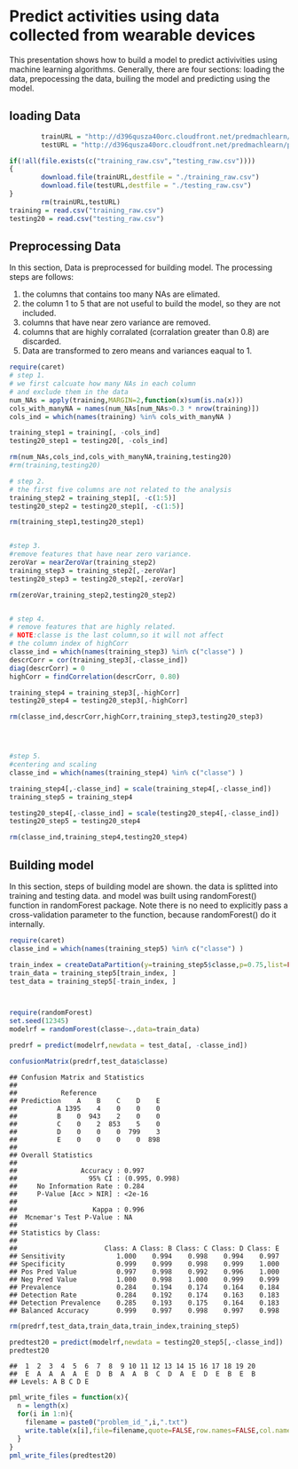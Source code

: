 Predict activities using data collected from wearable devices
========================================================
This presentation shows how to build a model to predict activivities using machine learning algorithms. Generally,  there are four sections: loading the data, prepocessing the data, builing the model and  predicting using the model. 

## loading Data

```r
        trainURL = "http://d396qusza40orc.cloudfront.net/predmachlearn/pml-training.csv"
        testURL = "http://d396qusza40orc.cloudfront.net/predmachlearn/pml-testing.csv"

if(!all(file.exists(c("training_raw.csv","testing_raw.csv"))))
{
        download.file(trainURL,destfile = "./training_raw.csv")
        download.file(testURL,destfile = "./testing_raw.csv")
}
        rm(trainURL,testURL)
training = read.csv("training_raw.csv")
testing20 = read.csv("testing_raw.csv")
```


## Preprocessing Data

In this section, Data is preprocessed for building model. The processing steps are follows:

1. the columns that contains too many NAs are elimated. 
2. the column 1 to 5 that are not useful to build the model, so they are not included.
3. columns that have near zero variance are removed.
4. columns that are highly corralated (corralation greater than 0.8) are discarded.
5. Data are transformed to zero means and variances eaqual to 1.


```r
require(caret)
# step 1.
# we first calcuate how many NAs in each column
# and exclude them in the data
num_NAs = apply(training,MARGIN=2,function(x)sum(is.na(x)))
cols_with_manyNA = names(num_NAs[num_NAs>0.3 * nrow(training)])
cols_ind = which(names(training) %in% cols_with_manyNA )

training_step1 = training[, -cols_ind]
testing20_step1 = testing20[, -cols_ind]

rm(num_NAs,cols_ind,cols_with_manyNA,training,testing20)
#rm(training,testing20)

# step 2.
# the first five columns are not related to the analysis
training_step2 = training_step1[, -c(1:5)]
testing20_step2 = testing20_step1[, -c(1:5)]

rm(training_step1,testing20_step1)


#step 3.
#remove features that have near zero variance.
zeroVar = nearZeroVar(training_step2)
training_step3 = training_step2[,-zeroVar]
testing20_step3 = testing20_step2[,-zeroVar]

rm(zeroVar,training_step2,testing20_step2)


# step 4.
# remove features that are highly related.
# NOTE:classe is the last column,so it will not affect
# the column index of highCorr
classe_ind = which(names(training_step3) %in% c("classe") )
descrCorr = cor(training_step3[,-classe_ind])
diag(descrCorr) = 0
highCorr = findCorrelation(descrCorr, 0.80)

training_step4 = training_step3[,-highCorr]
testing20_step4 = testing20_step3[,-highCorr]

rm(classe_ind,descrCorr,highCorr,training_step3,testing20_step3)




#step 5.
#centering and scaling
classe_ind = which(names(training_step4) %in% c("classe") )

training_step4[,-classe_ind] = scale(training_step4[,-classe_ind])
training_step5 = training_step4

testing20_step4[,-classe_ind] = scale(testing20_step4[,-classe_ind])
testing20_step5 = testing20_step4

rm(classe_ind,training_step4,testing20_step4)
```


## Building model

In this section,  steps of building model are shown. the data is splitted into training and testing data. and model was built using randomForest() function in randomForest package. Note there is no need to explicitly pass a cross-validation parameter to the function, because randomForest() do it internally.


```r
require(caret)
classe_ind = which(names(training_step5) %in% c("classe") )

train_index = createDataPartition(y=training_step5$classe,p=0.75,list=FALSE)
train_data = training_step5[train_index, ]
test_data = training_step5[-train_index, ]



require(randomForest)
set.seed(12345)
modelrf = randomForest(classe~.,data=train_data)

predrf = predict(modelrf,newdata = test_data[, -classe_ind])

confusionMatrix(predrf,test_data$classe)
```

```
## Confusion Matrix and Statistics
## 
##           Reference
## Prediction    A    B    C    D    E
##          A 1395    4    0    0    0
##          B    0  943    2    0    0
##          C    0    2  853    5    0
##          D    0    0    0  799    3
##          E    0    0    0    0  898
## 
## Overall Statistics
##                                         
##                Accuracy : 0.997         
##                  95% CI : (0.995, 0.998)
##     No Information Rate : 0.284         
##     P-Value [Acc > NIR] : <2e-16        
##                                         
##                   Kappa : 0.996         
##  Mcnemar's Test P-Value : NA            
## 
## Statistics by Class:
## 
##                      Class: A Class: B Class: C Class: D Class: E
## Sensitivity             1.000    0.994    0.998    0.994    0.997
## Specificity             0.999    0.999    0.998    0.999    1.000
## Pos Pred Value          0.997    0.998    0.992    0.996    1.000
## Neg Pred Value          1.000    0.998    1.000    0.999    0.999
## Prevalence              0.284    0.194    0.174    0.164    0.184
## Detection Rate          0.284    0.192    0.174    0.163    0.183
## Detection Prevalence    0.285    0.193    0.175    0.164    0.183
## Balanced Accuracy       0.999    0.997    0.998    0.997    0.998
```

```r
rm(predrf,test_data,train_data,train_index,training_step5)
```



```r
predtest20 = predict(modelrf,newdata = testing20_step5[,-classe_ind])
predtest20
```

```
##  1  2  3  4  5  6  7  8  9 10 11 12 13 14 15 16 17 18 19 20 
##  E  A  A  A  A  E  D  B  A  A  B  C  D  A  E  D  E  B  E  B 
## Levels: A B C D E
```




```r
pml_write_files = function(x){
  n = length(x)
  for(i in 1:n){
    filename = paste0("problem_id_",i,".txt")
    write.table(x[i],file=filename,quote=FALSE,row.names=FALSE,col.names=FALSE)
  }
}
pml_write_files(predtest20)
```
